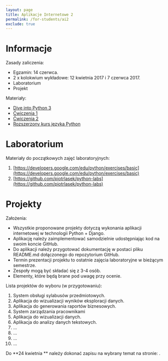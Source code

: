 ```yaml
---
layout: page
title: Aplikacje Internetowe 2 
permalink: /for-students/ai2
exclude: true
---
```


# Informacje

Zasady zaliczenia:
* Egzamin: 14 czerwca.
* 2 x kolokwium wykładowe: 12 kwietnia 2017 i 7 czerwca 2017.
* Laboratorium
* Projekt

Materiały:
* [Dive into Python 3](http://www.diveintopython3.net)
* [Ćwiczenia 1](http://exercism.io/languages/python/exercises)
* [Ćwiczenia 2](http://www.ling.gu.se/~lager/python_exercises.html)
* [Rozszerzony kurs języka Python](https://www.ii.uni.wroc.pl/~marcinm/dyd/python/)

# Laboratorium

Materiały do początkowych zajęć laboratoryjnych:
1. [https://developers.google.com/edu/python/exercises/basic](https://developers.google.com/edu/python/exercises/basic)
2. [https://github.com/piotrlasek/python-labs](https://github.com/piotrlasek/python-labs)

# Projekty

Założenia:
* Wszystkie proponowane projekty dotyczą wykonania aplikacji internetowej w technologii
  Python + Django.
* Aplikację należy zaimplementować samodzielnie udostępniając kod na swoim koncie GitHub.
* Do aplikacji należy przygotować dokumentację w postaci pliku README.md dołączonego
  do repozytorium GitHub.
* Termin prezentacji projektu to ostatnie zajęcia laboratoryjne w bieżącym semestrze.
* Zespoły mogą być składać się z 3-4 osób.
* Elementy, które będą brane pod uwagę przy ocenie.

Lista projektów do wyboru (w przygotowaniu):
 1. System obsługi sylabusów przedmiotowych.
 2. Aplikacja do wizualizacji wyników eksploracji danych.
 3. Aplikacja do generowania raportów biznesowych.
 4. System zarządzania pracownikami 
 5. Aplikacja do wizualizacji danych.
 6. Aplikacja do analizy danych tekstowych.
 7. ...
 8. ...
 9. ...
10. ...

Do **24 kwietnia ** należy dokonać zapisu na wybrany temat
na stronie: []().
